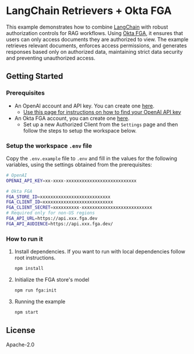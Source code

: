 # LangChain Retrievers + Okta FGA

This example demonstrates how to combine [LangChain](https://js.langchain.com/docs/tutorials/) with robust authorization controls for RAG workflows. Using [Okta FGA](https://docs.fga.dev/), it ensures that users can only access documents they are authorized to view. The example retrieves relevant documents, enforces access permissions, and generates responses based only on authorized data, maintaining strict data security and preventing unauthorized access.

## Getting Started

### Prerequisites

- An OpenAI account and API key. You can create one [here](https://platform.openai.com).
  - [Use this page for instructions on how to find your OpenAI API key](https://help.openai.com/en/articles/4936850-where-do-i-find-my-openai-api-key)
- An Okta FGA account, you can create one [here](https://dashboard.fga.dev).
  - Set up a new Authorized Client from the `Settings` page and then follow the steps to setup the workspace below.

### Setup the workspace `.env` file

Copy the `.env.example` file to `.env` and fill in the values for the following variables, using the settings obtained from the prerequisites:

```sh
# OpenAI
OPENAI_API_KEY=xx-xxxx-xxxxxxxxxxxxxxxxxxxxxxxxxxx

# Okta FGA
FGA_STORE_ID=xxxxxxxxxxxxxxxxxxxxxxxxxxx
FGA_CLIENT_ID=xxxxxxxxxxxxxxxxxxxxxxxxxxx
FGA_CLIENT_SECRET=xxxxxxxxxx-xxxxxxxxxxxxxxxxxxxxxxxxxxx
# Required only for non-US regions
FGA_API_URL=https://api.xxx.fga.dev
FGA_API_AUDIENCE=https://api.xxx.fga.dev/
```

### How to run it

1. Install dependencies. If you want to run with local dependencies follow root instructions.

   ```sh
   npm install
   ```

2. Initialize the FGA store's model

   ```sh
   npm run fga:init
   ```

3. Running the example
   ```sh
   npm start
   ```

## License

Apache-2.0
